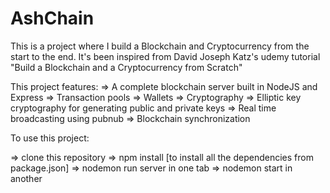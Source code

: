 # AshChain
This is a project where I build a Blockchain and Cryptocurrency from the start to the end. It's been inspired from David Joseph Katz's udemy tutorial 
"Build a Blockchain and a Cryptocurrency from Scratch"

This project features:
=> A complete blockchain server built in NodeJS and Express
=> Transaction pools
=> Wallets
=> Cryptography
=> Elliptic key cryptography for generating public and private keys
=> Real time broadcasting using pubnub
=> Blockchain synchronization


To use this project:

=> clone this repository
=> npm install [to install all the dependencies from package.json]
=> nodemon run server in one tab
=> nodemon start in another 
